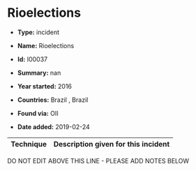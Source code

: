 # Rioelections

* **Type:** incident

* **Name:** Rioelections

* **Id:** I00037

* **Summary:** nan

* **Year started:** 2016

* **Countries:** Brazil , Brazil

* **Found via:** OII

* **Date added:** 2019-02-24
 

| Technique | Description given for this incident |
| --------- | ------------------------- |

DO NOT EDIT ABOVE THIS LINE - PLEASE ADD NOTES BELOW